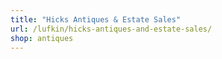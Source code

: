 ```yaml
---
title: "Hicks Antiques & Estate Sales"
url: /lufkin/hicks-antiques-and-estate-sales/
shop: antiques
---
```

